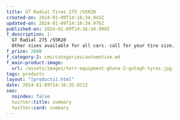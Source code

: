 ```yaml
---
title: GT Radial Tires 275 /55R20
created-on: 2024-01-09T14:16:34.943Z
updated-on: 2024-01-09T14:16:34.976Z
published-on: 2024-01-09T14:16:34.999Z
f_description: |-
  GT Radial 275 /55R20
  Other sizes available for all cars. call for your tire size.
f_price: 2600
f_category-2: cms/categories/automotive.md
f_main-product-image:
  url: /assets/images/terr-equipment-ghana-2-gotogh-tyres.jpg
tags: products
layout: "[products].html"
date: 2024-01-09T14:16:35.011Z
seo:
  noindex: false
  twitter:title: summary
  twitter:card: summary
---
```

